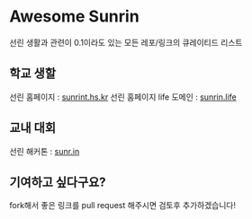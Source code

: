# Awesome Sunrin
선린 생활과 관련이 0.1이라도 있는 모든 레포/링크의 큐레이티드 리스트

## 학교 생할
선린 홈페이지 : [sunrint.hs.kr](sunrin.life)
선린 홈페이지 life 도메인 : [sunrin.life](sunrin.life)

## 교내 대회
선린 해커톤 : [sunr.in](sunr.in)

## 기여하고 싶다구요?
fork해서 좋은 링크를 pull request 해주시면 검토후 추가하겠습니다!
